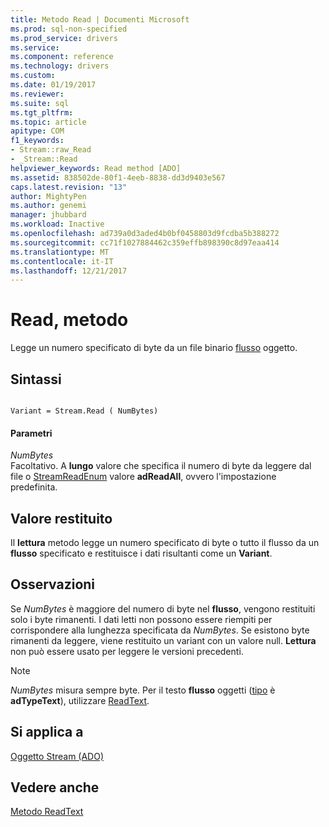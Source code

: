 ```yaml
---
title: Metodo Read | Documenti Microsoft
ms.prod: sql-non-specified
ms.prod_service: drivers
ms.service: 
ms.component: reference
ms.technology: drivers
ms.custom: 
ms.date: 01/19/2017
ms.reviewer: 
ms.suite: sql
ms.tgt_pltfrm: 
ms.topic: article
apitype: COM
f1_keywords:
- Stream::raw_Read
- _Stream::Read
helpviewer_keywords: Read method [ADO]
ms.assetid: 838502de-80f1-4eeb-8838-dd3d9403e567
caps.latest.revision: "13"
author: MightyPen
ms.author: genemi
manager: jhubbard
ms.workload: Inactive
ms.openlocfilehash: ad739a0d3aded4b0bf0458803d9fcdba5b388272
ms.sourcegitcommit: cc71f1027884462c359effb898390c8d97eaa414
ms.translationtype: MT
ms.contentlocale: it-IT
ms.lasthandoff: 12/21/2017
---
```

# <a name="read-method"></a>Read, metodo
Legge un numero specificato di byte da un file binario [flusso](../../../ado/reference/ado-api/stream-object-ado.md) oggetto.  
  
## <a name="syntax"></a>Sintassi  
  
```  
  
Variant = Stream.Read ( NumBytes)  
```  
  
#### <a name="parameters"></a>Parametri  
 *NumBytes*  
 Facoltativo. A **lungo** valore che specifica il numero di byte da leggere dal file o [StreamReadEnum](../../../ado/reference/ado-api/streamreadenum.md) valore **adReadAll**, ovvero l'impostazione predefinita.  
  
## <a name="return-value"></a>Valore restituito  
 Il **lettura** metodo legge un numero specificato di byte o tutto il flusso da un **flusso** specificato e restituisce i dati risultanti come un **Variant**.  
  
## <a name="remarks"></a>Osservazioni  
 Se *NumBytes* è maggiore del numero di byte nel **flusso**, vengono restituiti solo i byte rimanenti. I dati letti non possono essere riempiti per corrispondere alla lunghezza specificata da *NumBytes*. Se esistono byte rimanenti da leggere, viene restituito un variant con un valore null. **Lettura** non può essere usato per leggere le versioni precedenti.  
  
> [!NOTE]
>  *NumBytes* misura sempre byte. Per il testo **flusso** oggetti ([tipo](../../../ado/reference/ado-api/type-property-ado-stream.md) è **adTypeText**), utilizzare [ReadText](../../../ado/reference/ado-api/readtext-method.md).  
  
## <a name="applies-to"></a>Si applica a  
 [Oggetto Stream (ADO)](../../../ado/reference/ado-api/stream-object-ado.md)  
  
## <a name="see-also"></a>Vedere anche  
 [Metodo ReadText](../../../ado/reference/ado-api/readtext-method.md)
